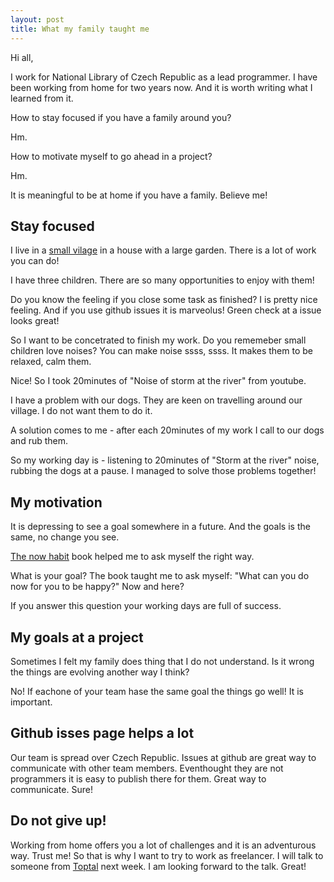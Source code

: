 ```yaml
---
layout: post
title: What my family taught me
---
```


Hi all,

I work for National Library of Czech Republic as a lead programmer.
I have been working from home for two years now.
And it is worth writing what I learned from it.

How to stay focused if you have a family around you?

Hm.

How to motivate myself to go ahead in a project?

Hm.

It is meaningful to be at home if you have a family.
Believe me!

## Stay focused

I live in a [small vilage](http://www.pasovice.cz) in a house with a large garden.
There is a lot of work you can do!

I have three children. There are so many opportunities to enjoy with
them!

Do you know the feeling if you close some task as finished?
I is pretty nice feeling. And if you use github issues it is marveolus! Green check at a issue looks great!

So I want to be concetrated to finish my work. Do you rememeber small children love noises? You can make noise ssss, ssss. It makes them to be relaxed, calm them.

Nice! So I took 20minutes of "Noise of storm at the river" from youtube.

I have a problem with our dogs. They are keen on travelling around our
village. I do not want them to do it.

A solution comes to me - after each 20minutes of my work I call to our
dogs and rub them.

So my working day is - listening to 20minutes of "Storm at the river"
noise, rubbing the dogs at a pause. I managed to solve those problems together!
 
## My motivation

It is depressing to see a goal somewhere in a future. And the goals is
the same, no change you see.

[The now habit](http://www.amazon.com/The-Now-Habit-Overcoming-Procrastination/dp/1585425524)
 book helped me to ask myself the right way.

What is your goal? The book taught me to ask myself: "What can you do
now for you to be happy?" Now and here?

If you answer this question your working days are full of success.

## My goals at a project

Sometimes I felt my family does thing that I do not understand. Is it
wrong the things are evolving another way I think?

No! If eachone of your team hase the same goal the things go well! It is important. 

## Github isses page helps a lot

Our team is spread over Czech Republic. Issues at github are great way to communicate with other team members.
Eventhought they are not programmers it is easy to publish there for them.
Great way to communicate. Sure!

## Do not give up!

Working from home offers you a lot of challenges and it is an adventurous way. Trust me!
So that is why I want to try to work as freelancer. I will talk to someone from [Toptal](https://www.toptal.com/python) next week. I am looking forward to the talk. Great!

